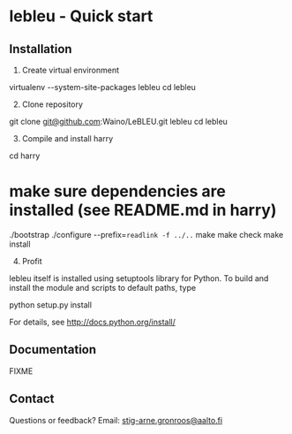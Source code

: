 lebleu - Quick start
===========================


Installation
------------

1) Create virtual environment

virtualenv --system-site-packages lebleu
cd lebleu

2) Clone repository

git clone git@github.com:Waino/LeBLEU.git lebleu
cd lebleu

3) Compile and install harry

cd harry
# make sure dependencies are installed (see README.md in harry)
./bootstrap
./configure --prefix=`readlink -f ../..`
make
make check
make install

4) Profit

lebleu itself is installed using setuptools library for Python.
To build and install the module and scripts to default paths, type

python setup.py install

For details, see http://docs.python.org/install/


Documentation
-------------

FIXME

Contact
-------

Questions or feedback? Email: stig-arne.gronroos@aalto.fi
